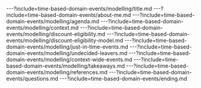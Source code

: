 ---?include=time-based-domain-events/modelling/title.md
---?include=time-based-domain-events/about-me.md
---?include=time-based-domain-events/modelling/agenda.md
---?include=time-based-domain-events/modelling/context.md
---?include=time-based-domain-events/modelling/discount-eligibility.md
---?include=time-based-domain-events/modelling/discount-eligibility-model.md
---?include=time-based-domain-events/modelling/just-in-time-events.md
---?include=time-based-domain-events/modelling/undecided-leavers.md
---?include=time-based-domain-events/modelling/context-wide-events.md
---?include=time-based-domain-events/modelling/takeaways.md
---?include=time-based-domain-events/modelling/references.md
---?include=time-based-domain-events/questions.md
---?include=time-based-domain-events/ending.md